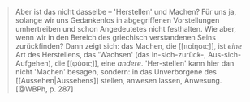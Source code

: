 > Aber ist das nicht dasselbe – 'Herstellen' und Machen? Für uns ja, solange wir uns Gedankenlos in abgegriffenen Vorstellungen umhertreiben und schon Angedeutetes nicht festhalten. Wie aber, wenn wir in den Bereich des griechisch verstandenen Seins zurückfinden? Dann zeigt sich: das Machen, die [[ποίησις]], ist _eine_ Art des Herstellens, das 'Wachsen' (das In-sich-zurück-, Aus-sich-Aufgehen), die [[φύσις]], eine _andere_. 'Her-stellen' kann hier dan nicht 'Machen' besagen, sondern: in das Unverborgene des [[Aussehen|Aussehens]] stellen, anwesen lassen, Anwesung. [@WBPh, p. 287]
